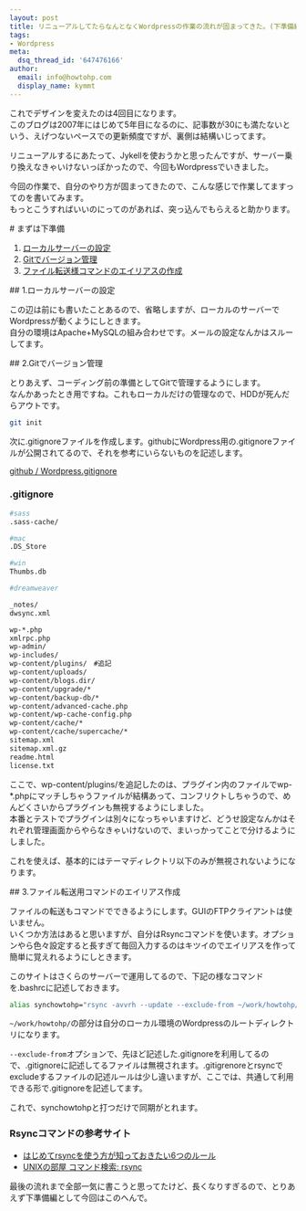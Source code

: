 ```yaml
---
layout: post
title: リニューアルしてたらなんとなくWordpressの作業の流れが固まってきた。(下準備編)
tags:
- Wordpress
meta:
  dsq_thread_id: '647476166'
author:
  email: info@howtohp.com 
  display_name: kymmt
---
```


これでデザインを変えたのは4回目になります。  
このブログは2007年にはじめて5年目になるのに、記事数が30にも満たないという、えげつないペースでの更新頻度ですが、裏側は結構いじってます。


リニューアルするにあたって、Jykellを使おうかと思ったんですが、サーバー乗り換えなきゃいけないっぽかったので、今回もWordpressでいきました。


今回の作業で、自分のやり方が固まってきたので、こんな感じで作業してますってのを書いてみます。  
もっとこうすればいいのにってのがあれば、突っ込んでもらえると助かります。


<section markdown="block">
# まずは下準備

1. [ローカルサーバーの設定](#server)
2. [Gitでバージョン管理](#git)
3. [ファイル転送様コマンドのエイリアスの作成](#rsync)

</section>
<section id="server" markdown="block">
## 1.ローカルサーバーの設定

この辺は前にも書いたことあるので、省略しますが、ローカルのサーバーでWordpressが動くようにしときます。  
自分の環境はApache+MySQLの組み合わせです。メールの設定なんかはスルーしてます。

</section>
<section id="git" markdown="block">
## 2.Gitでバージョン管理

とりあえず、コーディング前の準備としてGitで管理するようにします。  
なんかあったとき用ですね。これもローカルだけの管理なので、HDDが死んだらアウトです。

~~~ bash
git init
~~~

次に.gitignoreファイルを作成します。githubにWordpress用の.gitignoreファイルが公開されてるので、それを参考にいらないものを記述します。


[github / Wordpress.gitignore](https://github.com/github/gitignore/blob/master/Wordpress.gitignore)

### .gitignore

~~~ bash
#sass
.sass-cache/

#mac
.DS_Store

#win
Thumbs.db

#dreamweaver

_notes/
dwsync.xml

wp-*.php
xmlrpc.php
wp-admin/
wp-includes/
wp-content/plugins/　#追記
wp-content/uploads/
wp-content/blogs.dir/
wp-content/upgrade/*
wp-content/backup-db/*
wp-content/advanced-cache.php
wp-content/wp-cache-config.php
wp-content/cache/*
wp-content/cache/supercache/*
sitemap.xml
sitemap.xml.gz
readme.html
license.txt
~~~

ここで、wp-content/plugins/を追記したのは、プラグイン内のファイルでwp-\*.phpにマッチしちゃうファイルが結構あって、コンフリクトしちゃうので、めんどくさいからプラグインも無視するようにしました。  
本番とテストでプラグインは別々になっちゃいますけど、どうせ設定なんかはそれぞれ管理画面からやらなきゃいけないので、まいっかってことで分けるようにしました。

これを使えば、基本的にはテーマディレクトリ以下のみが無視されないようになります。

</section>

<section id="rsync" markdown="block">
## 3.ファイル転送用コマンドのエイリアス作成

ファイルの転送もコマンドでできるようにします。GUIのFTPクライアントは使いません。  
いくつか方法はあると思いますが、自分はRsyncコマンドを使います。オプションやら色々設定すると長すぎて毎回入力するのはキツイのでエイリアスを作って簡単に覚えれるようにしときます。


このサイトはさくらのサーバーで運用してるので、下記の様なコマンドを.bashrcに記述しておきます。


~~~ bash
alias synchowtohp="rsync -avvrh --update --exclude-from ~/work/howtohp/.gitignore  --delete -e ssh ~/work/howtohp/ ユーザー名@サーバー名.sakura.ne.jp:~/www/"
~~~

`~/work/howtohp/`の部分は自分のローカル環境のWordpressのルートディレクトリになります。


`--exclude-from`オプションで、先ほど記述した.gitignoreを利用してるので、.gitignoreに記述してるファイルは無視されます。.gitigrenoreとrsyncでexcludeするファイルの記述ルールは少し違いますが、ここでは、共通して利用できる形で.gitignoreを記述してます。

これで、synchowtohpと打つだけで同期がとれます。

### Rsyncコマンドの参考サイト

* [ はじめてrsyncを使う方が知っておきたい6つのルール](http://www.itmedia.co.jp/enterprise/articles/0804/21/news013.html)
* [UNIXの部屋 コマンド検索: rsync](http://x68000.q-e-d.net/~68user/unix/pickup?rsync)
</section>

最後の流れまで全部一気に書こうと思ってたけど、長くなりすぎるので、とりあえず下準備編として今回はこのへんで。

